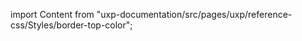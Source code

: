 
import Content from "uxp-documentation/src/pages/uxp/reference-css/Styles/border-top-color";

<Content query="product=xd"/>
